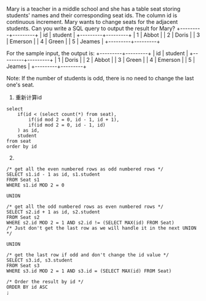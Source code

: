 Mary is a teacher in a middle school and she has a table seat storing students' names and their corresponding seat ids.
The column id is continuous increment.
Mary wants to change seats for the adjacent students.
Can you write a SQL query to output the result for Mary?
+---------+---------+
|    id   | student |
+---------+---------+
|    1    | Abbot   |
|    2    | Doris   |
|    3    | Emerson |
|    4    | Green   |
|    5    | Jeames  |
+---------+---------+

For the sample input, the output is:
+---------+---------+
|    id   | student |
+---------+---------+
|    1    | Doris   |
|    2    | Abbot   |
|    3    | Green   |
|    4    | Emerson |
|    5    | Jeames  |
+---------+---------+

Note:
If the number of students is odd, there is no need to change the last one's seat.

1. 重新计算id
```
select
    if(id < (select count(*) from seat),
        if(id mod 2 = 0, id - 1, id + 1),
        if(id mod 2 = 0, id - 1, id)
    ) as id,
    student
from seat
order by id
```

2.
```
/* get all the even numbered rows as odd numbered rows */
SELECT s1.id - 1 as id, s1.student
FROM Seat s1
WHERE s1.id MOD 2 = 0

UNION

/* get all the odd numbered rows as even numbered rows */
SELECT s2.id + 1 as id, s2.student
FROM Seat s2
WHERE s2.id MOD 2 = 1 AND s2.id != (SELECT MAX(id) FROM Seat)
/* Just don't get the last row as we will handle it in the next UNION */

UNION

/* get the last row if odd and don't change the id value */
SELECT s3.id, s3.student
FROM Seat s3
WHERE s3.id MOD 2 = 1 AND s3.id = (SELECT MAX(id) FROM Seat)

/* Order the result by id */
ORDER BY id ASC
;
```
